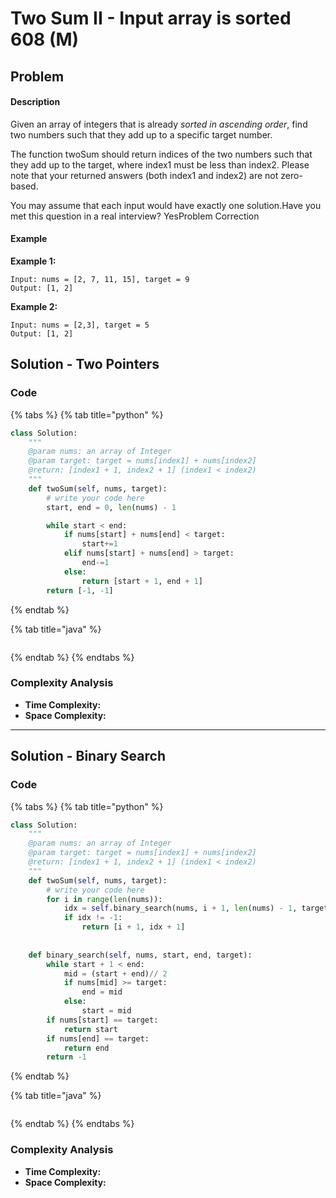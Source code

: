 # Two Sum II - Input array is sorted 608 (M)

## Problem

#### Description

Given an array of integers that is already _sorted in ascending order_, find two numbers such that they add up to a specific target number.

The function twoSum should return indices of the two numbers such that they add up to the target, where index1 must be less than index2. Please note that your returned answers (both index1 and index2) are not zero-based.

You may assume that each input would have exactly one solution.Have you met this question in a real interview?  YesProblem Correction

#### Example

**Example 1:**

```
Input: nums = [2, 7, 11, 15], target = 9 
Output: [1, 2]
```

**Example 2:**

```
Input: nums = [2,3], target = 5
Output: [1, 2]
```

## Solution - Two Pointers

### Code

{% tabs %}
{% tab title="python" %}
```python
class Solution:
    """
    @param nums: an array of Integer
    @param target: target = nums[index1] + nums[index2]
    @return: [index1 + 1, index2 + 1] (index1 < index2)
    """
    def twoSum(self, nums, target):
        # write your code here
        start, end = 0, len(nums) - 1

        while start < end:
            if nums[start] + nums[end] < target:
                start+=1
            elif nums[start] + nums[end] > target:
                end-=1
            else:
                return [start + 1, end + 1]
        return [-1, -1]
```
{% endtab %}

{% tab title="java" %}
```
```
{% endtab %}
{% endtabs %}

### Complexity Analysis

* **Time Complexity:**
* **Space Complexity:**

****

## Solution - Binary Search

### Code

{% tabs %}
{% tab title="python" %}
```python
class Solution:
    """
    @param nums: an array of Integer
    @param target: target = nums[index1] + nums[index2]
    @return: [index1 + 1, index2 + 1] (index1 < index2)
    """
    def twoSum(self, nums, target):
        # write your code here
        for i in range(len(nums)):
            idx = self.binary_search(nums, i + 1, len(nums) - 1, target - nums[i])
            if idx != -1:
                return [i + 1, idx + 1]
        
    
    def binary_search(self, nums, start, end, target):
        while start + 1 < end:
            mid = (start + end)// 2
            if nums[mid] >= target:
                end = mid
            else:
                start = mid
        if nums[start] == target:
            return start
        if nums[end] == target:
            return end
        return -1
```
{% endtab %}

{% tab title="java" %}
```
```
{% endtab %}
{% endtabs %}

### Complexity Analysis

* **Time Complexity:**
* **Space Complexity:**

